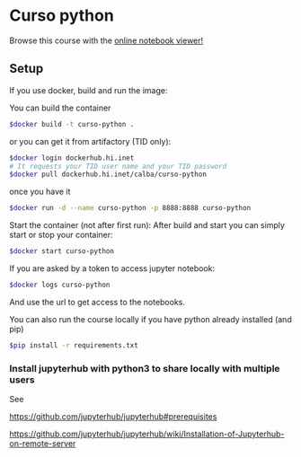# Curso python

Browse this course with the [online notebook viewer!](http://nbviewer.jupyter.org/github/ealogar/curso-python/tree/master/)

## Setup
If you use docker, build and run the image:

You can build the container 
```sh
$docker build -t curso-python .
```

or you can get it from artifactory (TID only):
```sh
$docker login dockerhub.hi.inet
# It requests your TID user name and your TID password
$docker pull dockerhub.hi.inet/calba/curso-python
```

once you have it


```sh
$docker run -d --name curso-python -p 8888:8888 curso-python
```

Start the container (not after first run):
After build and start you can simply start or stop your container:

```sh
$docker start curso-python
```

If you are asked by a token to access jupyter notebook:

```sh
$docker logs curso-python
```

And use the url to get access to the notebooks.

You can also run the course locally if you have python already installed (and pip)

```sh
$pip install -r requirements.txt
```


### Install jupyterhub with python3 to share locally with multiple users

See

 https://github.com/jupyterhub/jupyterhub#prerequisites

https://github.com/jupyterhub/jupyterhub/wiki/Installation-of-Jupyterhub-on-remote-server


